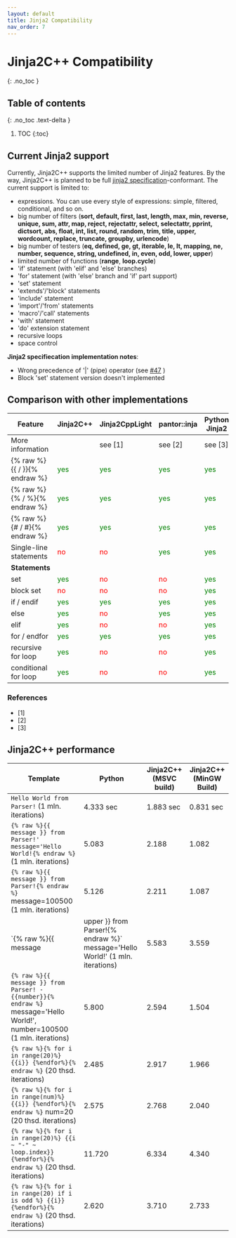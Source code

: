 ```yaml
---
layout: default
title: Jinja2 Compatibility
nav_order: 7
---
```


# Jinja2C++ Compatibility
{: .no_toc }

## Table of contents
{: .no_toc .text-delta }

1. TOC
{:toc}

## Current Jinja2 support
Currently, Jinja2C++ supports the limited number of Jinja2 features. By the way, Jinja2C++ is planned to be full [jinja2 specification](http://jinja.pocoo.org/docs/2.10/templates/)-conformant. The current support is limited to:
- expressions. You can use every style of expressions: simple, filtered, conditional, and so on.
- big number of filters (**sort, default, first, last, length, max, min, reverse, unique, sum, attr, map, reject, rejectattr, select, selectattr, pprint, dictsort, abs, float, int, list, round, random, trim, title, upper, wordcount, replace, truncate, groupby, urlencode**)
- big number of testers (**eq, defined, ge, gt, iterable, le, lt, mapping, ne, number, sequence, string, undefined, in, even, odd, lower, upper**)
- limited number of functions (**range**, **loop.cycle**)
- 'if' statement (with 'elif' and 'else' branches)
- 'for' statement (with 'else' branch and 'if' part support)
- 'set' statement
- 'extends'/'block' statements
- 'include' statement
- 'import'/'from' statements
- 'macro'/'call' statements
- 'with' statement
- 'do' extension statement
- recursive loops
- space control

**Jinja2 specifiecation implementation notes**:
- Wrong precedence of '\|' (pipe) operator (see [#47](https://github.com/jinja2cpp/Jinja2Cpp/issues/47) )
- Block 'set' statement version doesn't implemented

## Comparison with other implementations

Feature                       |Jinja2C++                                 |Jinja2CppLight                                 | pantor::inja                             |Python Jinja2
------------------------------|------------------------------------------|-----------------------------------------------|-----------------------------------------------|---------------
More information              |                                          | see [1]                                       | see  [2]                                      | see  [3]        
 {% raw %}{{ / }}{% endraw %} | <span style="color:green">yes</span>     | <span style="color:green">yes</span>          | <span style="color:green">yes</span>           | <span style="color:green">yes</span>           
 {% raw %}{% / %}{% endraw %} | <span style="color:green">yes</span>     | <span style="color:green">yes</span>          | <span style="color:green">yes</span>           | <span style="color:green">yes</span>           
 {% raw %}{# / #}{% endraw %} | <span style="color:green">yes</span>     | <span style="color:green">yes</span>          | <span style="color:green">yes</span>           | <span style="color:green">yes</span>           
 Single-line statements       | <span style="color:red">no</span>        | <span style="color:red">no</span>             | <span style="color:green">yes</span>           | <span style="color:green">yes</span>           
**Statements**                |
set                           | <span style="color:green">yes</span>     | <span style="color:red">no</span>             | <span style="color:red">no</span>              | <span style="color:green">yes</span>
block set                     | <span style="color:red">no</span>        | <span style="color:red">no</span>             | <span style="color:red">no</span>              | <span style="color:green">yes</span>
if / endif                    | <span style="color:green">yes</span>     | <span style="color:green">yes</span>          | <span style="color:green">yes</span>           | <span style="color:green">yes</span>
else                          | <span style="color:green">yes</span>     | <span style="color:red">no</span>             | <span style="color:green">yes</span>           | <span style="color:green">yes</span>
elif                          | <span style="color:green">yes</span>     | <span style="color:red">no</span>             | <span style="color:red">no</span>              | <span style="color:green">yes</span>
for / endfor                  | <span style="color:green">yes</span>     | <span style="color:green">yes</span>          | <span style="color:green">yes</span>           | <span style="color:green">yes</span>
recursive for loop            | <span style="color:green">yes</span>     | <span style="color:red">no</span>             | <span style="color:red">no</span>              | <span style="color:green">yes</span>
conditional for loop          | <span style="color:green">yes</span>     | <span style="color:red">no</span>             | <span style="color:red">no</span>              | <span style="color:green">yes</span>

### References

- [1]
- [2]
- [3]

## Jinja2C++ performance

 Template                                                                                           | Python    | Jinja2C++ (MSVC build) | Jinja2C++ (MinGW Build) 
----------------------------------------------------------------------------------------------------|-----------|------------------------|-------------------------
 `Hello World from Parser!` (1 mln. iterations)                                                     | 4.333 sec | 1.883 sec              | 0.831 sec               
 `{% raw %}{{ message }} from Parser!' message='Hello World!{% endraw %}` (1 mln. iterations)                            | 5.083     | 2.188                  | 1.082                   
 `{% raw %}{{ message }} from Parser!{% endraw %}` message=100500 (1 mln. iterations)                                    | 5.126     | 2.211                  | 1.087                   
 `{% raw %}{{ message | upper }} from Parser!{% endraw %}`  message='Hello World!' (1 mln. iterations)                   | 5.583     | 3.559                  | 1.850                   
 `{% raw %}{{ message }} from Parser! - {{number}}{% endraw %}` message='Hello World!', number=100500 (1 mln. iterations)| 5.800     | 2.594                  | 1.504                   
 `{% raw %}{% for i in range(20)%} {{i}} {%endfor%}{% endraw %}` (20 thsd. iterations)                                   | 2.485     | 2.917                  | 1.966                   
 `{% raw %}{% for i in range(num)%} {{i}} {%endfor%}{% endraw %}` num=20 (20 thsd. iterations)                           | 2.575     | 2.768                  | 2.040                   
 `{% raw %}{% for i in range(20)%} {{i ~ "-" ~ loop.index}} {%endfor%}{% endraw %}` (20 thsd. iterations)                | 11.720    | 6.334                  | 4.340                   
 `{% raw %}{% for i in range(20) if i is odd %} {{i}} {%endfor%}{% endraw %}` (20 thsd. iterations)                      | 2.620     | 3.710                  | 2.733                   

